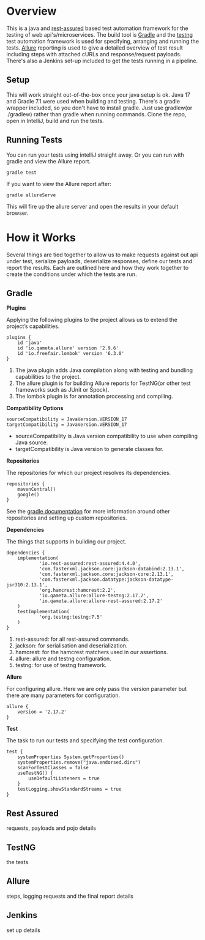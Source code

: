 # Overview
This is a java and [rest-assured](https://rest-assured.io/) based test automation framework for the testing of web api's/microservices.
The build tool is [Gradle](https://gradle.org/) and the [testng](https://testng.org/doc/) test automation framework is used for specifying, arranging and running the tests. 
[Allure](https://docs.qameta.io/allure/) reporting is used to give a detailed overview of test result including steps with attached cURLs and response/request payloads. 
There's also a Jenkins set-up included to get the tests running in a pipeline.

## Setup
This will work straight out-of-the-box once your java setup is ok. Java 17 and Gradle 7.1 were used when building and testing. 
There's a gradle wrapper included, so you don't have to install gradle. Just use gradlew(or ./gradlew) rather than gradle when running commands. 
Clone the repo, open in IntelliJ, build and run the tests.

## Running Tests
You can run your tests using intelliJ straight away.
Or you can run with gradle and view the Allure report.
```
gradle test
```
If you want to view the Allure report after:
```
gradle allureServe
```
This will fire up the allure server and open the results in your default browser.

# How it Works
Several things are tied together to allow us to make requests against out api under test, serialize payloads, deserialize responses,
define our tests and report the results. Each are outlined here and how they work together to create the conditions under which the tests are run.

## Gradle
**Plugins**

Applying the following plugins to the project allows us to extend the project’s capabilities.
```
plugins {
    id 'java'
    id 'io.qameta.allure' version '2.9.6'
    id 'io.freefair.lombok' version '6.3.0'
}
```
1. The java plugin adds Java compilation along with testing and bundling capabilities to the project.
2. The allure plugin is for building Allure reports for TestNG(or other test frameworks such as JUnit or Spock).
3. The lombok plugin is for annotation processing and compiling.


**Compatibility Options**

```
sourceCompatibility = JavaVersion.VERSION_17
targetCompatibility = JavaVersion.VERSION_17
```

* sourceCompatibility is Java version compatibility to use when compiling Java source.
* targetCompatibility is Java version to generate classes for.


**Repositories**

The repositories for which our project resolves its dependencies.
```
repositories {
    mavenCentral()
    google()
}
```
See the [gradle documentation](https://docs.gradle.org/current/userguide/declaring_repositories.html) for more information around other repositories 
and setting up custom repositories.


**Dependencies**

The things that supports in building our project.
```
dependencies {
    implementation(
            'io.rest-assured:rest-assured:4.4.0',
            'com.fasterxml.jackson.core:jackson-databind:2.13.1',
            'com.fasterxml.jackson.core:jackson-core:2.13.1',
            'com.fasterxml.jackson.datatype:jackson-datatype-jsr310:2.13.1',
            'org.hamcrest:hamcrest:2.2',
            'io.qameta.allure:allure-testng:2.17.2',
            'io.qameta.allure:allure-rest-assured:2.17.2'
    )
    testImplementation(
            'org.testng:testng:7.5'
    )
}
```
1. rest-assured: for all rest-assured commands.
2. jackson: for serialisation and deserialization.
3. hamcrest: for the hamcrest matchers used in our assertions.
4. allure: allure and testng configuration.
5. testng: for use of testng framework.


**Allure**

For configuring allure. Here we are only pass the version parameter but there are many parameters for configuration.
```
allure {
    version = '2.17.2'
}
```

**Test**

The task to run our tests and specifying the test configuration.

```
test {
    systemProperties System.getProperties()
    systemProperties.remove("java.endorsed.dirs")
    scanForTestClasses = false
    useTestNG() {
        useDefaultListeners = true
    }
    testLogging.showStandardStreams = true
}
```


## Rest Assured
requests, payloads and pojo details

## TestNG
the tests

## Allure
steps, logging requests and the final report details

## Jenkins
set up details
